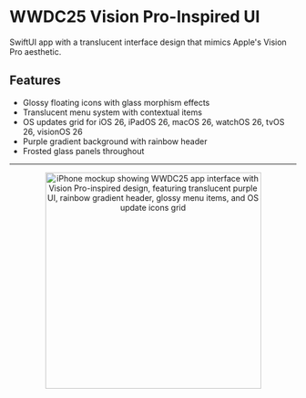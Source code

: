 # WWDC25 Vision Pro-Inspired UI
SwiftUI app with a translucent interface design that mimics Apple's Vision Pro aesthetic.

## Features

- Glossy floating icons with glass morphism effects
- Translucent menu system with contextual items
- OS updates grid for iOS 26, iPadOS 26, macOS 26, watchOS 26, tvOS 26, visionOS 26
- Purple gradient background with rainbow header
- Frosted glass panels throughout


-------
<div align="center">
 <img width="379" alt="iPhone mockup showing WWDC25 app interface with Vision Pro-inspired design, featuring translucent purple UI, rainbow gradient header, glossy menu items, and OS update icons grid" src="https://github.com/user-attachments/assets/7b1e5bb6-1a38-47f4-b119-3e49491c6479">
</div>
